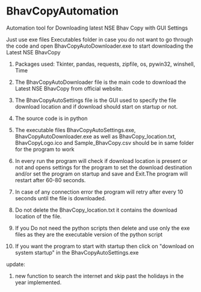 # BhavCopyAutomation

Automation tool for Downloading latest NSE Bhav Copy with GUI Settings

Just use exe files Executables folder in case you do not want to go through the code and open BhavCopyAutoDownloader.exe to start downloading the Latest NSE BhavCopy

1. Packages used: Tkinter, pandas, requests, zipfile, os, pywin32, winshell, Time


2. The BhavCopyAutoDownloader file is the main code to download the Latest NSE BhavCopy from official website.


3. The BhavCopyAutoSettings file is the GUI used to specify the file download location and if download should start on startup or not.


4. The source code is in python


5. The executable files BhavCopyAutoSettings.exe, BhavCopyAutoDownloader.exe as well as BhavCopy_location.txt, BhavCopyLogo.ico and
   Sample_BhavCopy.csv should be in same folder for the program to work


6. In every run the program will check if download location is present or not and opens settings for the program to set the download destination and/or set the program on startup and save and Exit.The program will restart after 60-80 seconds.


7. In case of any connection error the program will retry after every 10 seconds until the file is downloaded.


8. Do not delete the BhavCopy_location.txt it contains the download location of the file.


9. If you Do not need the python scripts then delete and use only the exe files as they are the executable version of the python script


10. If you want the program to start with startup then click on "download on system startup" in the BhavCopyAutoSettings.exe
 

update:
1. new function to search the internet and skip past the holidays in the year implemented.